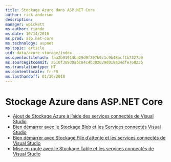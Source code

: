 ```yaml
---
title: Stockage Azure dans ASP.NET Core
author: rick-anderson
description: 
manager: wpickett
ms.author: riande
ms.date: 10/14/2016
ms.prod: asp.net-core
ms.technology: aspnet
ms.topic: article
uid: data/azure-storage/index
ms.openlocfilehash: faa2b91914ba29d9f207b0c1c9b48acf1b7327a0
ms.sourcegitcommit: a510f38930abc84c4b302029d019a34dfe76823b
ms.translationtype: HT
ms.contentlocale: fr-FR
ms.lasthandoff: 01/30/2018
---
```

# <a name="azure-storage-in-aspnet-core"></a>Stockage Azure dans ASP.NET Core 

* [Ajout de Stockage Azure à l’aide des services connectés de Visual Studio](https://azure.microsoft.com/documentation/articles/vs-azure-tools-connected-services-storage/)
* [Bien démarrer avec le Stockage Blob et les Services connectés Visual Studio](https://azure.microsoft.com/documentation/articles/vs-storage-aspnet5-getting-started-blobs/)
* [Bien démarrer avec Stockage File d’attente et les services connectés de Visual Studio](https://azure.microsoft.com/documentation/articles/vs-storage-aspnet5-getting-started-queues/)
* [Mise en route avec le Stockage Table et les services connectés de Visual Studio](https://azure.microsoft.com/documentation/articles/vs-storage-aspnet5-getting-started-tables/)

